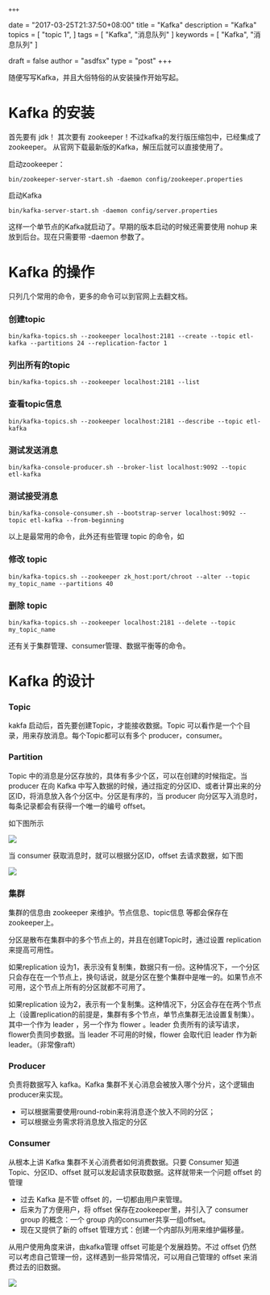 	+++
date = "2017-03-25T21:37:50+08:00"
title = "Kafka"
description = "Kafka"
topics = [
  "topic 1",
]
tags = [
  "Kafka",
  "消息队列"
]
keywords = [
  "Kafka",
  "消息队列"
]

draft = false
author = "asdfsx"
type = "post"
+++

随便写写Kafka，并且大俗特俗的从安装操作开始写起。

# Kafka 的安装
首先要有 jdk！
其次要有 zookeeper！不过kafka的发行版压缩包中，已经集成了zookeeper。
从官网下载最新版的Kafka，解压后就可以直接使用了。

启动zookeeper：  
```
bin/zookeeper-server-start.sh -daemon config/zookeeper.properties
```

启动Kafka 
```
bin/kafka-server-start.sh -daemon config/server.properties 
```


这样一个单节点的Kafka就启动了。早期的版本启动的时候还需要使用 nohup 来放到后台。现在只需要带 -daemon 参数了。

# Kafka 的操作
只列几个常用的命令，更多的命令可以到官网上去翻文档。

### 创建topic 
```
bin/kafka-topics.sh --zookeeper localhost:2181 --create --topic etl-kafka --partitions 24 --replication-factor 1
```

### 列出所有的topic 
```
bin/kafka-topics.sh --zookeeper localhost:2181 --list 
```

### 查看topic信息 
```
bin/kafka-topics.sh --zookeeper localhost:2181 --describe --topic etl-kafka
```

### 测试发送消息 
```
bin/kafka-console-producer.sh --broker-list localhost:9092 --topic etl-kafka
```

### 测试接受消息 
```
bin/kafka-console-consumer.sh --bootstrap-server localhost:9092 --topic etl-kafka --from-beginning
```

以上是最常用的命令，此外还有些管理 topic 的命令，如

### 修改 topic
```
bin/kafka-topics.sh --zookeeper zk_host:port/chroot --alter --topic my_topic_name --partitions 40
```

### 删除 topic
```
bin/kafka-topics.sh --zookeeper localhost:2181 --delete --topic my_topic_name
```

还有关于集群管理、consumer管理、数据平衡等的命令。

# Kafka 的设计
### Topic
kakfa 启动后，首先要创建Topic，才能接收数据。Topic 可以看作是一个个目录，用来存放消息。每个Topic都可以有多个 producer，consumer。

### Partition
Topic 中的消息是分区存放的，具体有多少个区，可以在创建的时候指定。当 producer 在向 Kafka 中写入数据的时候，通过指定的分区ID、或者计算出来的分区ID，将消息放入各个分区中。分区是有序的，当 producer 向分区写入消息时，每条记录都会有获得一个唯一的编号 offset。

如下图所示

![](https://kafka.apache.org/11/images/log_anatomy.png)  

当 consumer 获取消息时，就可以根据分区ID，offset 去请求数据，如下图

![](https://kafka.apache.org/11/images/log_consumer.png)

### 集群
集群的信息由 zookeeper 来维护。节点信息、topic信息 等都会保存在zookeeper上。

分区是散布在集群中的多个节点上的，并且在创建Topic时，通过设置 replication 来提高可用性。

如果replication 设为1，表示没有复制集，数据只有一份。这种情况下，一个分区只会存在在一个节点上，换句话说，就是分区在整个集群中是唯一的。如果节点不可用，这个节点上所有的分区就都不可用了。

如果replication 设为2，表示有一个复制集。这种情况下，分区会存在在两个节点上（设置replication的前提是，集群有多个节点，单节点集群无法设置复制集）。其中一个作为 leader ，另一个作为 flower 。leader 负责所有的读写请求，flower负责同步数据。当 leader 不可用的时候，flower 会取代旧 leader 作为新 leader。（非常像raft）

### Producer
负责将数据写入 kafka。Kafka 集群不关心消息会被放入哪个分片，这个逻辑由producer来实现。

* 可以根据需要使用round-robin来将消息逐个放入不同的分区；
* 可以根据业务需求将消息放入指定的分区

### Consumer
从根本上讲 Kafka 集群不关心消费者如何消费数据。只要 Consumer 知道 Topic、分区ID、offset 就可以发起请求获取数据。这样就带来一个问题 offset 的管理

* 过去 Kafka 是不管 offset 的，一切都由用户来管理。
* 后来为了方便用户，将 offset 保存在zookeeper里，并引入了 consumer group 的概念：一个 group 内的consumer共享一组offset。
* 现在又提供了新的 offset 管理方式：创建一个内部队列用来维护偏移量。

从用户使用角度来讲，由kafka管理 offset 可能是个发展趋势。不过 offset 仍然可以考虑自己管理一份，这样遇到一些异常情况，可以用自己管理的 offset 来消费过去的旧数据。

![](https://kafka.apache.org/11/images/consumer-groups.png)


